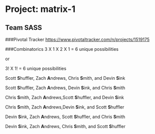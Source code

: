 # Project: matrix-1

## Team SASS

###Pivotal Tracker
https://www.pivotaltracker.com/n/projects/1519175

###Combinatorics 
3 X 1 X 2 X 1 = 6 unique possibilities 

or

3! X 1! = 6 unique possibilities

Scott **S**huffler, Zach **A**ndrews, Chris **S**mith, and Devin **S**ink

Scott **S**huffler, Zach **A**ndrews, Devin **S**ink, and Chris **S**mith


Chris **S**mith, Zach **A**ndrews,Scott **S**huffler, and Devin **S**ink

Chris **S**mith, Zach **A**ndrews,Devin **S**ink, and Scott **S**huffler


Devin **S**ink, Zach **A**ndrews, Scott **S**huffler, and Chris **S**mith

Devin **S**ink, Zach **A**ndrews, Chris **S**mith, and Scott **S**huffler


